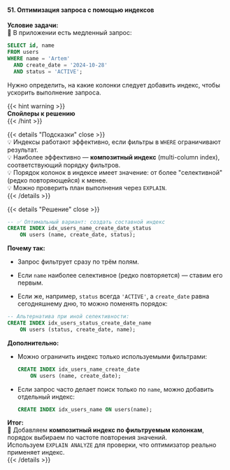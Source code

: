 #### 51. Оптимизация запроса с помощью индексов

**Условие задачи:**  
📌 В приложении есть медленный запрос:

```sql
SELECT id, name
FROM users
WHERE name = 'Artem'
  AND create_date = '2024-10-28'
  AND status = 'ACTIVE';
```

Нужно определить, на какие колонки следует добавить индекс, чтобы ускорить выполнение запроса.

{{< hint warning >}}  
**Спойлеры к решению**  
{{< /hint >}}

{{< details "Подсказки" close >}}  
💡 Индексы работают эффективно, если фильтры в `WHERE` ограничивают результат.  
💡 Наиболее эффективно — **композитный индекс** (multi-column index), соответствующий порядку фильтров.  
💡 Порядок колонок в индексе имеет значение: от более "селективной" (редко повторяющейся) к менее.  
💡 Можно проверить план выполнения через `EXPLAIN`.  
{{< /details >}}

{{< details "Решение" close >}}

```sql
-- ✅ Оптимальный вариант: создать составной индекс
CREATE INDEX idx_users_name_create_date_status
    ON users (name, create_date, status);
```

**Почему так:**

- Запрос фильтрует сразу по трём полям.

- Если `name` наиболее селективное (редко повторяется) — ставим его первым.

- Если же, например, `status` всегда `'ACTIVE'`, а `create_date` равна сегодняшнему дню, то можно поменять порядок:


```sql
-- Альтернатива при иной селективности:
CREATE INDEX idx_users_status_create_date_name
    ON users (status, create_date, name);
```

**Дополнительно:**

- Можно ограничить индекс только используемыми фильтрами:

    ```sql
    CREATE INDEX idx_users_name_create_date
        ON users (name, create_date);
    ```

- Если запрос часто делает поиск только по `name`, можно добавить отдельный индекс:

    ```sql
    CREATE INDEX idx_users_name ON users(name);
    ```


**Итог:**  
🚀 Добавляем **композитный индекс по фильтруемым колонкам**, порядок выбираем по частоте повторения значений.  
Используем `EXPLAIN ANALYZE` для проверки, что оптимизатор реально применяет индекс.  
{{< /details >}}